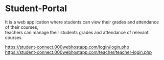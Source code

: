 # Student-Portal
It is a web application where students can view their grades and attendance of their courses,<br>
teachers can manage their students grades and attendance of relevant courses.



https://student-connect.000webhostapp.com/login/login.php
https://student-connect.000webhostapp.com/teacher/teacher-login.php
